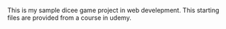 This is my sample dicee game project in web develepment. This starting files are provided from a course in udemy.